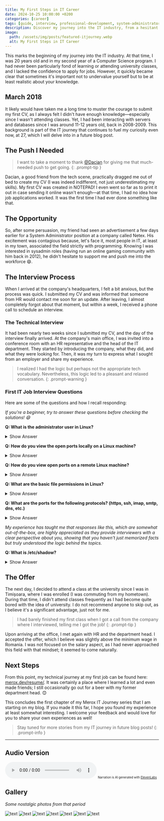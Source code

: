 ```yaml
---
title: My First Steps in IT Career
date: 2024-10-25 10:00:00 +0200
categories: [career]
tags: [guide, interview, professional-development, system-administrator]
description: Discover my journey into the IT industry, from a hesitant student to landing my first job as a System Administrator. Explore the challenges, experiences, and valuable lessons learned along the way.
image:
  path: /assets/img/posts/featured-itjourney.webp
  alt: My First Steps in IT Career
---
```


This marks the beginning of my journey into the IT industry. At that time, I was 20 years old and in my second year of a Computer Science program. I had never been particularly fond of learning or attending university classes, and I lacked the confidence to apply for jobs. However, it quickly became clear that sometimes it's important not to undervalue yourself but to be at least realistic about your knowledge.

## March 2018

It likely would have taken me a long time to muster the courage to submit my first CV, as I always felt I didn't have enough knowledge—especially since I wasn't attending classes. Yet, I had been interacting with servers and databases since I was around 11-12 years old, back in 2008-2009. This background is part of the IT journey that continues to fuel my curiosity even now, at 27, which I will delve into in a future blog post.

## The Push I Needed

> I want to take a moment to thank [@Dacian](https://github.com/daciancopo) for giving me that much-needed push to get going.
{: .prompt-tip }

Dacian, a good friend from the tech scene, practically dragged me out of bed to create my CV (I was indeed indifferent, not just underestimating my skills). My first CV was created in NOTEPAD! I even went so far as to print it out in case sending it online wasn't enough—at that time, I had no idea how job applications worked. It was the first time I had ever done something like that.

## The Opportunity

So, after some persuasion, my friend had seen an advertisement a few days earlier for a System Administrator position at a company called Netex. His excitement was contagious because, let's face it, most people in IT, at least in my town, associated the field strictly with programming. Knowing I was interested in sysadmin roles (having run an online gaming community with him back in 2012), he didn't hesitate to support me and push me into the workforce 😄.

## The Interview Process

When I arrived at the company's headquarters, I felt a bit anxious, but the process was quick. I submitted my CV and was informed that someone from HR would contact me soon for an update. After leaving, I almost completely forgot about that moment, but within a week, I received a phone call to schedule an interview.

### The Technical Interview

It had been nearly two weeks since I submitted my CV, and the day of the interview finally arrived. At the company's main office, I was invited into a conference room with an HR representative and the head of the IT department. They started by introducing the company, what they did, and what they were looking for. Then, it was my turn to express what I sought from an employer and share my experience.

> I realized I had the logic but perhaps not the appropriate tech vocabulary. Nevertheless, this logic led to a pleasant and relaxed conversation.
{: .prompt-warning }

### First IT Job Interview Questions

Here are some of the questions and how I recall responding:

*If you're a beginner, try to answer these questions before checking the solutions! 😄*

**Q: What is the administrator user in Linux?**

<details>
<summary>Show Answer</summary>
<div markdown="1">
> **A:** root
{: .prompt-info }
</div>
</details>

**Q: How do you view the open ports locally on a Linux machine?**

<details>
<summary>Show Answer</summary>
<div markdown="1">
> **A:** `netstat -tulpen`
{: .prompt-info }
</div>
</details>

**Q: How do you view open ports on a remote Linux machine?**

<details>
<summary>Show Answer</summary>
<div markdown="1">
> **A:** `nmap`
{: .prompt-info }
</div>
</details>

**Q: What are the basic file permissions in Linux?**

<details>
<summary>Show Answer</summary>
<div markdown="1">
> **A:** r - read(4), w - write(2), x - execute(1)
{: .prompt-info }
</div>
</details>

**Q: What are the ports for the following protocols? (https, ssh, imap, smtp, dns, etc.)**

<details>
<summary>Show Answer</summary>
<div markdown="1">
> **A:** http - 80; https - 443; ssh - 22; I don't know the others off the top of my head, but I can find out quickly using the command: `cat /etc/services | grep -i mysql`
{: .prompt-info }
</div>
</details>

*My experience has taught me that responses like this, which are somewhat out-of-the-box, are highly appreciated as they provide interviewers with a clear perspective about you, showing that you haven't just memorized facts but truly understood the logic behind the topics.*

**Q: What is /etc/shadow?**

<details>
<summary>Show Answer</summary>
<div markdown="1">
> **A:** A file that contains local users and their encrypted passwords on Linux systems, visible only to the root user.
{: .prompt-info }
</div>
</details>

## The Offer

The next day, I decided to attend a class at the university since I was in Timișoara, where I was enrolled (I was commuting from my hometown). During that time, I didn't attend classes frequently as I had become quite bored with the idea of university. I do not recommend anyone to skip out, as I believe it's a significant advantage, just not for me.

> I had barely finished my first class when I got a call from the company where I interviewed, telling me I got the job!
{: .prompt-tip }

Upon arriving at the office, I met again with HR and the department head. I accepted the offer, which I believe was slightly above the minimum wage in Romania. I was not focused on the salary aspect, as I had never approached this field with that mindset; it seemed to come naturally.

## Next Steps

From this point, my technical journey at my first job can be found here: [merox.dev/resume/](https://merox.dev/resume/). It was certainly a place where I learned a lot and even made friends; I still occasionally go out for a beer with my former department head. 😊

This concludes the first chapter of my Merox IT Journey series that I am starting on my blog. If you made it this far, I hope you found my experience at least somewhat interesting. I welcome your feedback and would love for you to share your own experiences as well!

> Stay tuned for more stories from my IT journey in future blog posts!
{: .prompt-info }

---

## Audio Version

<audio controls>
  <source src="/assets/audio/elevenlabs_first-steps-in-it-career-meroxdev.mp3" type="audio/mpeg">
  Your browser does not support the audio element.
</audio>
<span style="font-size: 0.7em;">Narration is AI generated with <a href="https://elevenlabs.io/">ElevenLabs</a></span>

## Gallery

*Some nostalgic photos from that period*

![text](../assets/img/posts/gallery-it-career/1.jpg) 
![text](../assets/img/posts/gallery-it-career/2.jpg)
![text](../assets/img/posts/gallery-it-career/3.jpg)
![text](../assets/img/posts/gallery-it-career/4.jpg)
![text](../assets/img/posts/gallery-it-career/5.jpg)
![text](../assets/img/posts/gallery-it-career/6.jpg)
![text](../assets/img/posts/gallery-it-career/7.jpg)